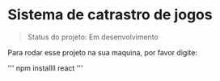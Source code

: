 <h1>Sistema de catrastro de jogos</h1>

> Status do projeto:  Em desenvolvimento

Para  rodar esse projeto na sua maquina, por favor digite:

'''
npm installll react
'''
